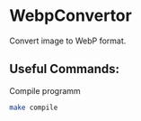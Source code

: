 WebpConvertor
==========================

Convert image to WebP format.


Useful Commands:
--------------------------

Compile programm

```bash
make compile
```